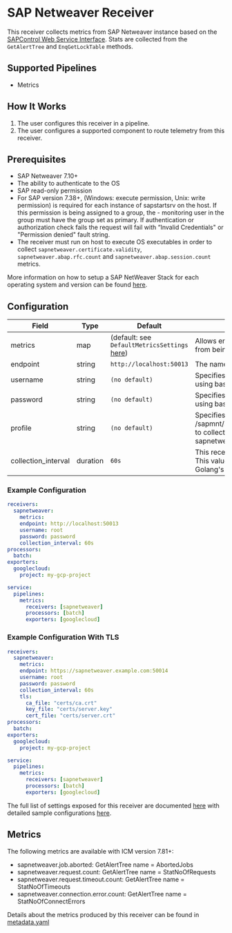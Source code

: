 # SAP Netweaver Receiver
This receiver collects metrics from SAP Netweaver instance based on the [SAPControl Web Service Interface](https://www.sap.com/documents/2016/09/0a40e60d-8b7c-0010-82c7-eda71af511fa.html). Stats are collected from the `GetAlertTree` and `EnqGetLockTable` methods.

## Supported Pipelines
- Metrics

## How It Works
1. The user configures this receiver in a pipeline.
2. The user configures a supported component to route telemetry from this receiver.

## Prerequisites
- SAP Netweaver 7.10+
- The ability to authenticate to the OS
- SAP read-only permission
- For SAP version 7.38+,  (Windows: execute permission, Unix: write permission) is required for each instance of sapstartsrv on the host. If this permission is being assigned to a group, the - monitoring user in the group must have the group set as primary. If authentication or authorization check fails the request will fail with “Invalid Credentials" or "Permission denied" fault string.
- The receiver must run on host to execute OS executables in order to collect `sapnetweaver.certificate.validity`, `sapnetweaver.abap.rfc.count` and `sapnetweaver.abap.session.count` metrics.

More information on how to setup a SAP NetWeaver Stack for each operating system and version can be found [here](https://help.sap.com/docs/SAP_NETWEAVER/9e41ead9f54e44c1ae1a1094b0f80712/576f5c1808de4d1abecbd6e503c9ba42.html?language=en-US).

## Configuration
| Field               | Type     | Default                                                                                  | Description                                                                                                                                                             |
|---------------------|----------|------------------------------------------------------------------------------------------|-------------------------------------------------------------------------------------------------------------------------------------------------------------------------|
| metrics             | map      | (default: see `DefaultMetricsSettings` [here](./internal/metadata/generated_metrics.go)) | Allows enabling and disabling [specific metrics](./documentation.md#metrics) from being collected in this receiver.                                                     |
| endpoint            | string   | `http://localhost:50013`                                                                 | The name of the metric created.                                                                                                                                         |
| username            | string   | `(no default)`                                                                           | Specifies the username used to authenticate using basic auth.                                                                                                           |
| password            | string   | `(no default)`                                                                           | Specifies the password used to authenticate using basic auth.                                                                                                           |
| profile             | string   | `(no default)`                                                                           | Specifies the profile path in the form of /sapmnt/SID/profile/SID_INSTANCE_HOSTNAME to collect sapnetweaver.abap.rfc.count and sapnetweaver.abap.session.count metrics. |
| collection_interval | duration | `60s`                                                                                    | This receiver collects metrics on an interval. This value must be a string readable by Golang's [time.ParseDuration](https://pkg.go.dev/time#ParseDuration).            |

### Example Configuration
```yaml
receivers:
  sapnetweaver:
    metrics:
    endpoint: http://localhost:50013
    username: root
    password: password
    collection_interval: 60s
processors:
  batch:
exporters:
  googlecloud:
    project: my-gcp-project

service:
  pipelines:
    metrics:
      receivers: [sapnetweaver]
      processors: [batch]
      exporters: [googlecloud]
```

### Example Configuration With TLS
```yaml
receivers:
  sapnetweaver:
    metrics:
    endpoint: https://sapnetweaver.example.com:50014
    username: root
    password: password
    collection_interval: 60s
    tls:
      ca_file: "certs/ca.crt"
      key_file: "certs/server.key"
      cert_file: "certs/server.crt"
processors:
  batch:
exporters:
  googlecloud:
    project: my-gcp-project

service:
  pipelines:
    metrics:
      receivers: [sapnetweaver]
      processors: [batch]
      exporters: [googlecloud]
```

The full list of settings exposed for this receiver are documented [here](./config.go) with detailed sample configurations [here](./testdata/config.yaml).

## Metrics
The following metrics are available with ICM version 7.81+:
- sapnetweaver.job.aborted: GetAlertTree name = AbortedJobs
- sapnetweaver.request.count: GetAlertTree name = StatNoOfRequests
- sapnetweaver.request.timeout.count: GetAlertTree name = StatNoOfTimeouts
- sapnetweaver.connection.error.count: GetAlertTree name = StatNoOfConnectErrors

Details about the metrics produced by this receiver can be found in [metadata.yaml](./metadata.yaml)
